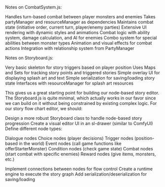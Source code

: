 Notes on CombatSystem.js:

Handles turn-based combat between player monsters and enemies
Takes partyManager and resourceManager as dependencies
Maintains combat state (initiative order, current turn, player/enemy parties)
Extensive UI rendering with dynamic styles and animations
Combat logic with ability system, damage calculation, and AI for enemies
Combo system for special abilities between monster types
Animation and visual effects for combat actions
Integration with relationship system from PartyManager

Notes on Storyboard.js:

Very basic skeleton for story triggers based on player position
Uses Maps and Sets for tracking story points and triggered stories
Simple overlay UI for displaying splash art and text
Simple serialization for saving/loading story state
Interfaces with resourceManager for splash art resources

This gives us a great starting point for building our node-based story editor. The Storyboard.js is quite minimal, which actually works in our favor since we can build on it without being constrained by existing complex logic.
For our story flow chart editor, we should:

Design a more robust Storyboard class to handle node-based story progression
Create a visual editor UI in an sl-drawer (similar to ComfyUI)
Define different node types:

Dialogue nodes
Choice nodes (player decisions)
Trigger nodes (position-based in the world)
Event nodes (call game functions like offerStarterMonster)
Condition nodes (check game state)
Combat nodes (start combat with specific enemies)
Reward nodes (give items, monsters, etc.)


Implement connections between nodes for flow control
Create a runtime engine to execute the story graph
Add serialization/deserialization for saving/loading